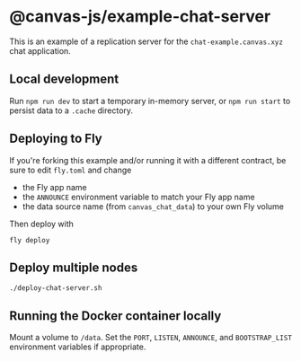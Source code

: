 # @canvas-js/example-chat-server

This is an example of a replication server for the `chat-example.canvas.xyz` chat application.

## Local development

Run `npm run dev` to start a temporary in-memory server, or `npm run start` to persist data to a `.cache` directory.

## Deploying to Fly

If you're forking this example and/or running it with a different contract, be sure to edit `fly.toml` and change

- the Fly app name
- the `ANNOUNCE` environment variable to match your Fly app name
- the data source name (from `canvas_chat_data`) to your own Fly volume

Then deploy with

```
fly deploy
```

## Deploy multiple nodes

```
./deploy-chat-server.sh
```

## Running the Docker container locally

Mount a volume to `/data`. Set the `PORT`, `LISTEN`, `ANNOUNCE`, and `BOOTSTRAP_LIST` environment variables if appropriate.
